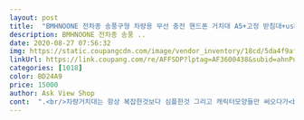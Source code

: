 ```yaml
---
layout: post 
title:  "BMHNOONE 전차종 송풍구형 차량용 무선 충전 핸드폰 거치대 A5+고정 받침대+usb쉐가 충전기, 존귀금, A5" 
description: BMHNOONE 전차종 송풍 ..
date: 2020-08-27 07:56:32 
img: https://static.coupangcdn.com/image/vendor_inventory/18cd/5da4f9af5b7c8f706bdd3f2279dd7dfdfe86533bbd778e48c162530babcc.jpg 
linkUrl: https://link.coupang.com/re/AFFSDP?lptag=AF3600438&subid=ahnPublicAsk&pageKey=1853532277&itemId=3150650251&vendorItemId=71391468544&traceid=V0-113-ffd98e134ce734dc 
categories: [1018] 
color: BD24A9 
price: 15000 
author: Ask View Shop 
cont:  ".<br/>차량거치대는 항상 복잡한것보다 심플한것 그리고 캐릭터모양들만 써오다가<br/>가격대가 그리 싼건 아닌데 성능을 보고 정말 이게 가능한거야 하면서 의심을 했어요.<br/><br/>가성비 좋습니다.<br/> 추천드려요!<br/>강추합니다.<br/><br/>고정이 잘 안돼서, 충전시 발열이 심해서, 흔들리면 폰이 빠져서,, 등등이유때문에.<br/>.<br/><br/>구매하길 참 잘했다고 생각을 했어요.<br/><br/>굳이 성능이 어떻게 좋다는 것을 설명안해도 될것같아요,<br/>그래서 찜해놓고 몇일 지켜보다가 구매후기도 보고 구매를 했는데<br/>그리고 디자인인데요.<br/><br/>그리고 성능인데요.<br/><br/>그리고 이거 쿠팡 로켓배송에서 58800원에 팔던데<br/>근데 그런 일은 일어나지 않고 제가 친구한테 고맙다고 먼저 전화를 했어요 ㅎ<br/>근데 해외직구라고 해서 그렇게 배송이 느린것도 아니였어요,<br/>급한거 아니면 해외직구로 해서 15000원정도 저렴하게 사는것도 좋다고 생각해요.<br/><br/>너무 맘에 들어요.<br/> 차에 들어가면 이목이 확 집중되는 황금 칼러 ㅋㅋ 포스가 있네요.<br/><br/>다음 디자인에 감동을 받고<br/>다음은 설치인데요<br/>디자인, 색상, 고속충전, 강화유리, 실리콘집게, 모션감지, 발열 방지 등등<br/>디자인은 상세페이지에 나왔던거랑 똑같고 정말 세련된 디자인에 고급스러운 색갈이 제 개인적으로는<br/>로켓배송에는 못 비교하지만 해외직구로 산 제품중에서 가장 빨리 온것 같아요 !<br/>마지막으로 성능에 감동을 받는<br/>마지막으로 튼튼하다는 것을 강조하고 싶네요.<br/><br/>먼저 택배에 감동을 받고<br/>멀리 가지 마시고 이걸 하나 장만해 보세요, 후회하지 않을 거에요!<br/>모션 감지 이것도 너무 편해요<br/>모션으로 인지를 해야지 풀리니 아무리 높은 방지턱을 지나도 끄떡없었어요.<br/><br/>무선 충전도 너무 편해요<br/>무슨 4일만에 도착을 하네요.<br/><br/>사서 써보고 맘에 안들면 친구가 돈 물어준다고 해서 얼른 구매를 했죠 ㅋㅋㅋㅋ<br/>상품 상세페이지에 나온 그대로 입니다.<br/><br/>설치는 정말 간단해요, 1분도 안걸려서 설치가 가능하고 환풍구 쪽이랑 접착해서 설치가 가능한데<br/>성능은 제가 지금까지 써왔던 핸드폰 거치대 중에서는 제일 좋네요.<br/><br/>신세계네요.<br/>.<br/> 고속충전도 너무 맘에 들고 충전중에 과열을 방지해 줘서 너무 좋아요.<br/><br/>아주 만족한 제품입니다.<br/><br/>예전에 썼던건 그냥 말 그래도 거치대.<br/>ㅎㅎ<br/>예전에는 어떻게 손으로 당겨서 끼워넣으면서 썻나 싶을 정도로<br/>오랜만에 좋은 아이템 구매를 해서 리뷰를 작성합니다.<br/><br/>오랜만에 좋은 템을 얻어가지고 장문의 리뷰를 남겼는데<br/>우선은 배송인데요.<br/><br/>웬걸... <br/> 제가 목요일에 주문을 했는데 담주 월요일에 도착을 해서 깜짝 놀랐어요.<br/> 한 10일은 예상하고 있었는데.<br/>.<br/><br/>유리도 강화유리로 돼있고 고정 시키는데 실리콘으로 돼 있어서 한번 물면 안 놔주네요.<br/>ㅎㅎ<br/>이 거치대는 모션 감지에 폰만 가져다 대면 열리고 빼낼 때도 손을 뒤로 가져가면 열리고 ㅋ<br/>이 판매자는 해외직구 로켓배송입니다 ㅋㅋㅋ<br/>이건 스팩이 너무 짱짱해서 내가 왜 이좋은걸 미리미리 발견하지 못했는지 모르겠네요 ㅋ<br/>저는 6일만에 받았던것 같아요.<br/><br/>저는 둘다 설치해서 상황에 맞게 사용하고 있어요.<br/> 그리고 조작도 한속으로 쉽게 할 수 있어서 좋아요.<br/><br/>저도 리뷰중에 몇분도 친구추천으로 구매하셨다고 했는데<br/>저도 친구 추천으로 구매를 했습니다.<br/> 친구가 어찌나 자랑을 하던지 ㅋ<br/>저처럼 차량거치대를 많이 바꾸시는 분들께 꼭 추천해주고 싶습니다.<br/><br/>전 이 두가지가 젤 피부로 와 닿고 젤 편한 기능이 아닌가 생각해요.<br/><br/>전에는 고정하고 또 폰에다 충전기 꽂고 했는데 이젠 그냥 올려놓으면 충전이 되니 손이 정말 안가요.<br/> 그리고 고속충존은 덤 ㅎㅎ<br/>전에는 폰을 대각선으로 넣고 밀어서 고정시켰는데 이건 폰만 가져다 대면 지익하고 열리고 폰을 놓으면 지이익 하고 잡아주니 폰을 아주 자유롭게 탈부착해서 너무 좋아요.<br/><br/>제가 생각하기에는 차량거치대의 완성형인것 같아요.<br/><br/>지금까지 정말 많은 거치대를 샀던것 같아요, 저만 그런건 아니죠?ㅠㅠ<br/>차량 거치대 때문에 감도을 받을 줄은 몰랐네요.<br/>ㅎㅎ<br/>차안의 분위기도 바꿀꼄해서 검색을 하다가 우연히 이걸 발견하게 되었어요.<br/><br/>폰만 올려놓는 기능만 있었는데<br/>해외직구라 주문결제하고 언젠가는 오겠지 하고 별 기대도 안했는데<br/>해외직구라 택배가 늦거나 올때 고장나면 어쩌나 고민도 되시겠지만<br/>" 
---
```

